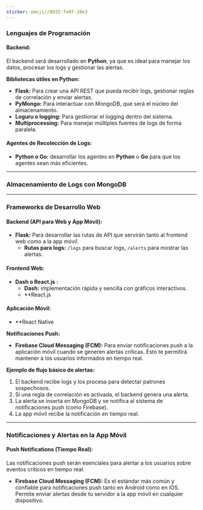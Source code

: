 ```yaml
---
sticker: emoji//0032-fe0f-20e3
---
```

### **Lenguajes de Programación**

#### **Backend:**

El backend será desarrollado en **Python**, ya que es ideal para manejar los datos, procesar los logs y gestionar las alertas.

**Bibliotecas útiles en Python:**

- **Flask:** Para crear una API REST que pueda recibir logs, gestionar reglas de correlación y enviar alertas.
- **PyMongo:** Para interactuar con MongoDB, que será el núcleo del almacenamiento.
- **Loguru o logging:** Para gestionar el logging dentro del sistema.
- **Multiprocessing:** Para manejar múltiples fuentes de logs de forma paralela.

#### **Agentes de Recolección de Logs:**

- **Python o Go:** desarrollar los agentes en **Python** o **Go** para que los agentes sean más eficientes.


---

### **Almacenamiento de Logs con MongoDB**


---

### **Frameworks de Desarrollo Web**

#### **Backend (API para Web y App Móvil):**

- **Flask:** Para desarrollar las rutas de API que servirán tanto al frontend web como a la app móvil.
    - **Rutas para logs:** `/logs` para buscar logs, `/alerts` para mostrar las alertas.

#### **Frontend Web:**

- **Dash o React.js :**
    - **Dash:** implementación rápida y sencilla con gráficos interactivos.
    - **React.js

#### **Aplicación Móvil:**

- **React Native

**Notificaciones Push:**

- **Firebase Cloud Messaging (FCM):** Para enviar notificaciones push a la aplicación móvil cuando se generen alertas críticas. Esto te permitirá mantener a los usuarios informados en tiempo real.

**Ejemplo de flujo básico de alertas:**

1. El backend recibe logs y los procesa para detectar patrones sospechosos.
2. Si una regla de correlación es activada, el backend genera una alerta.
3. La alerta se inserta en MongoDB y se notifica al sistema de notificaciones push (como Firebase).
4. La app móvil recibe la notificación en tiempo real.


---

### **Notificaciones y Alertas en la App Móvil**

#### **Push Notifications (Tiempo Real):**

Las notificaciones push serán esenciales para alertar a los usuarios sobre eventos críticos en tiempo real.

- **Firebase Cloud Messaging (FCM):** Es el estándar más común y confiable para notificaciones push tanto en Android como en iOS. Permite enviar alertas desde tu servidor a la app móvil en cualquier dispositivo.
